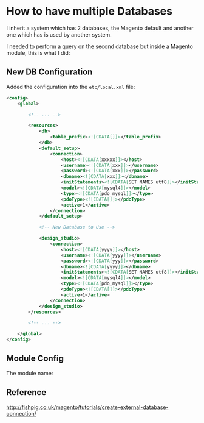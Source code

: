 # How to have multiple Databases

I inherit a system which has 2 databases, the Magento default and another one which has is used by another system.

I needed to perform a query on the second database but inside a Magento module, this is what I did:

## New DB Configuration

Added the configuration into the `etc/local.xml` file:

```xml
<config>
    <global>

        <!-- ... -->

        <resources>
            <db>
                <table_prefix><![CDATA[]]></table_prefix>
            </db>
            <default_setup>
                <connection>
                    <host><![CDATA[xxxxx]]></host>
                    <username><![CDATA[xxx]]></username>
                    <password><![CDATA[xxx]]></password>
                    <dbname><![CDATA[xxx]]></dbname>
                    <initStatements><![CDATA[SET NAMES utf8]]></initStatements>
                    <model><![CDATA[mysql4]]></model>
                    <type><![CDATA[pdo_mysql]]></type>
                    <pdoType><![CDATA[]]></pdoType>
                    <active>1</active>
                </connection>
            </default_setup>

            <!-- New Database to Use -->

            <design_studio>
                <connection>
                    <host><![CDATA[yyyy]]></host>
                    <username><![CDATA[yyyy]]></username>
                    <password><![CDATA[yyy]]></password>
                    <dbname><![CDATA[yyyy]]></dbname>
                    <initStatements><![CDATA[SET NAMES utf8]]></initStatements>
                    <model><![CDATA[mysql4]]></model>
                    <type><![CDATA[pdo_mysql]]></type>
                    <pdoType><![CDATA[]]></pdoType>
                    <active>1</active>
                </connection>
            </design_studio>
        </resources>

        <!-- ... -->

    </global>
</config>
```


## Module Config

The module name: 





## Reference

http://fishpig.co.uk/magento/tutorials/create-external-database-connection/
